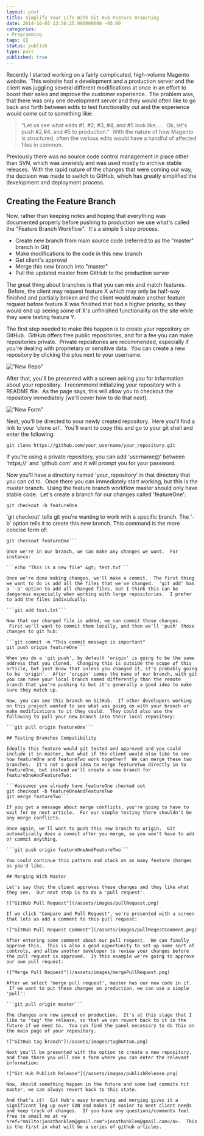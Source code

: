 ```yaml
---
layout: post
title: Simplify Your Life With Git Hub Feature Branching
date: 2014-10-05 13:56:25.000000000 -05:00
categories:
- Programming
tags: []
status: publish
type: post
published: true
---
```


Recently I started working on a fairly complicated, high-volume Magento website.  This website had a development and a production server and the client was juggling several different modifications at once in an effort to boost their sales and improve the customer experience.  The problem was, that there was only one development server and they would often like to go back and forth between edits to test functionality out and the experience would come out to something like: 

> "Let us see what edits #1, #2, #3, #4, and #5 look like.....  Ok, let's push #2,#4, and #5 to production."  With the nature of how Magento is structured, often the various edits would have a handful of affected files in common.

Previously there was no source code control management in place other than SVN, which was unwieldy and was used mostly to archive stable releases.  With the rapid nature of the changes that were coming our way, the decision was made to switch to GitHub, which has greatly simplified the development and deployment process.

## Creating the Feature Branch

Now, rather than keeping notes and hoping that everything was documented properly before pushing to production we use what's called the "Feature Branch Workflow".  It's a simple 5 step process.

+ Create new branch from main source code (referred to as the "master" branch in Git)
+ Make modifications to the code in this new branch
+ Get client's approval
+ Merge this new branch into "master"
+ Pull the updated master from GitHub to the production server

The great thing about branches is that you can mix and match features.  Before, the client may request feature X which may only be half-way finished and partially broken and the client would make another feature request before feature X was finished that had a higher priority, so they would end up seeing some of X's unfinished functionality on the site while they were testing feature Y.

The first step needed to make this happen is to create your repository on GitHub.  GitHub offers free public repositories, and for a fee you can make repositories private.  Private repositories are recommended, especially if you're dealing with proprietary or sensitive data.  You can create a new repository by clicking the plus next to your username.

!["New Repo"](/assets/images/new-repository-300x122.png)

After that, you'll be presented with a screen asking you for information about your repository.  I recommend initializing your repository with a README file.  As the page says, this will allow you to checkout the repository immediately (we'll cover how to do that next).

!["New Form"](/assets/images/new-form.png)

Next, you'll be directed to your newly created repository.  Here you'll find a link to your 'clone url'.  You'll want to copy this and go to your git shell and enter the following:

```git clone https://github.com/your_username/your_repository.git```

If you're using a private repository, you can add 'username@' between 'https;//' and 'github.com' and it will prompt you for your password.

Now you'll have a directory named 'your_repository' in that directory that you can cd to.  Once there you can immediately start working, but this is the master branch.  Using the feature branch workflow master should only have stable code.  Let's create a branch for our changes called 'featureOne':

```git checkout -b featureOne```

'git checkout' tells git you're wanting to work with a specific branch. The '-b' option tells it to create this new branch. This command is the more concise form of:

```git branch featureOne
git checkout featureOne```

Once we're in our branch, we can make any changes we want.  For instance:

```echo "This is a new file" &gt; test.txt```

Once we're done making changes, we'll make a commit.  The first thing we want to do is add all the files that we've changed.  'git add' has a '-a' option to add all changed files, but I think this can be dangerous especially when working with large repositories.  I prefer to add the files individually:

```git add test.txt```

Now that our changed file is added, we can commit those changes.  First we'll want to commit them locally, and then we'll 'push' those changes to git hub:

```git commit -m "This commit message is important"
git push origin featureOne```

When you do a 'git push', by default 'origin' is going to be the same address that you cloned.  Changing this is outside the scope of this article, but just know that unless you changed it, it's probably going to be 'origin'.  After 'origin' comes the name of our branch, with git you can have your local branch named differently than the remote branch that you're pushing to but it's generally a good idea to make sure they match up.

Now, you can see this branch on GitHub.  If other developers working on this project wanted to see what was going on with your branch or make modifications to it they could.  They could also use the following to pull your new branch into their local repository:

```git pull origin featureOne```

## Testing Branches Compatibility

Ideally this feature would git tested and approved and you could include it in master, but what if the client would also like to see how featureOne and featureTwo work together?  We can merge these two branches.  It's not a good idea to merge featureTwo directly in to featureOne, but instead we'll create a new branch for featureOneAndFeatureTwo:

```#assumes you already have featureOne checked out
git checkout -b featureOneAndFeatureTwo 
git merge featureTwo```

If you get a message about merge conflicts, you're going to have to wait for my next article.  For our simple testing there shouldn't be any merge conflicts.

Once again, we'll want to push this new branch to origin.  Git automatically does a commit after you merge, so you won't have to add or commit anything.

```git push origin featureOneAndFeatureTwo```

You could continue this pattern and stack on as many feature changes as you'd like.  

## Merging With Master

Let's say that the client approves these changes and they like what they see.  Our next step is to do a 'pull request'.

!["GitHub Pull Request"](/assets/images/pullRequest.png)

If we click "Compare and Pull Request", we're presented with a screen that lets us add a comment to this pull request:

!["GitHub Pull Request Comment"](/assets/images/pullReqestComment.png)

After entering some comment about our pull request.  We can finally approve this.  This is also a good opportunity to set up some sort of controls, and allow another developer to review your changes before the pull request is approved.  In this example we're going to approve our own pull request:

!["Merge Pull Request"](/assets/images/mergePullRequest.png)

After we select 'merge pull request', master has our new code in it.  If we want to put these changes on production, we can use a simple 'pull':

```git pull origin master```

The changes are now synced on production.  It's at this stage that I like to 'tag' the release, so that we can revert back to it in the future if we need to.  You can find the panel necessary to do this on the main page of your repository.

!["GitHub tag branch"](/assets/images/tagButton.png)

Next you'll be presented with the option to create a new repository, and from there you will see a form where you can enter the relevant information:

!["Git Hub Publish Release"](/assets/images/publishRelease.png)

Now, should something happen in the future and some bad commits hit master, we can always revert back to this state.

And that's it!  Git Hub's easy branching and merging gives it a significant leg up over SVN and makes it easier to meet client needs and keep track of changes.  If you have any questions/comments feel free to email me at <a href="mailto:jonathonklem@gmail.com">jonathonklem@gmail.com</a>.  This is the first in what will be a series of github articles.
